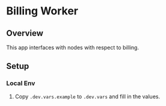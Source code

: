 # Billing Worker

## Overview

This app interfaces with nodes with respect to billing.

## Setup

### Local Env

1. Copy `.dev.vars.example` to `.dev.vars` and fill in the values.
